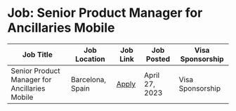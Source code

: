 # Job: Senior Product Manager for Ancillaries Mobile

| Job Title | Job Location | Job Link | Job Posted | Visa Sponsorship |
| --- | --- | --- | --- | --- |
| Senior Product Manager for Ancillaries Mobile | Barcelona, Spain | [Apply](https://jobs.eu.lever.co/kiwi/2e82970f-245e-4441-840d-413fb4587126) | April 27, 2023 | Visa Sponsorship |
